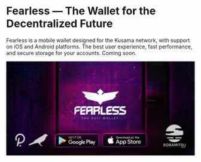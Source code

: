 # Fearless — The Wallet for the Decentralized Future
Fearless is a mobile wallet designed for the Kusama network, with support on iOS and Android platforms. The best user experience, fast performance, and secure storage for your accounts. Coming soon.

![Sample](fearless-share-image.jpg)
